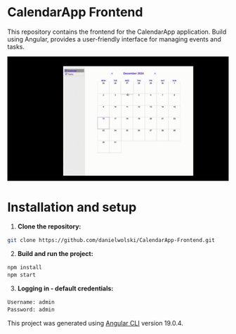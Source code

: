 # CalendarApp Frontend

This repository contains the frontend for the CalendarApp application. Build using Angular, provides a user-friendly interface for managing events and tasks.

![](https://github.com/danielwolski/CalendarApp-Frontend/blob/main/FrontendPresentation.gif)

# Installation and setup
1. **Clone the repository:**
```bash
git clone https://github.com/danielwolski/CalendarApp-Frontend.git
```

2. **Build and run the project:**
```bash
npm install
npm start
```

3. **Logging in - default credentials:**
```bash
Username: admin
Password: admin
```

This project was generated using [Angular CLI](https://github.com/angular/angular-cli) version 19.0.4.